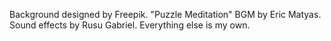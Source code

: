 Background designed by Freepik.
"Puzzle Meditation" BGM by Eric Matyas.
Sound effects by Rusu Gabriel.
Everything else is my own.

